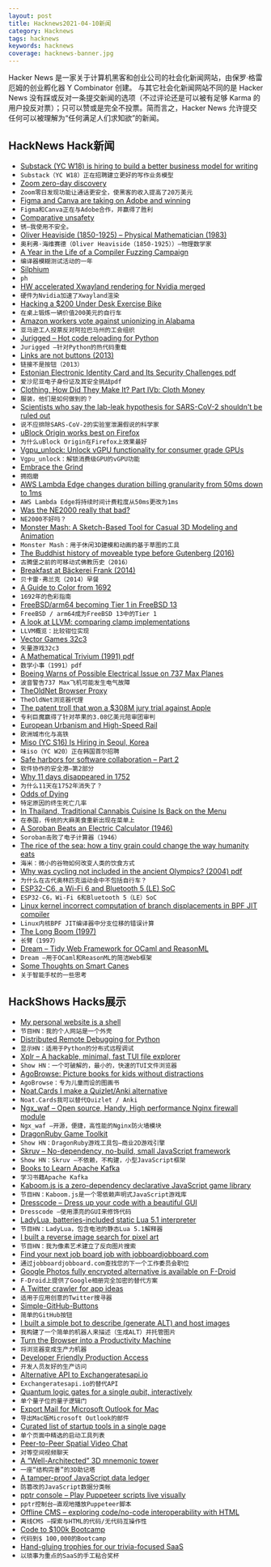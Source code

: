 ```yaml
---
layout: post
title: Hacknews2021-04-10新闻
category: Hacknews
tags: hacknews
keywords: hacknews
coverage: hacknews-banner.jpg
---
```


Hacker News 是一家关于计算机黑客和创业公司的社会化新闻网站，由保罗·格雷厄姆的创业孵化器 Y Combinator 创建。
与其它社会化新闻网站不同的是 Hacker News 没有踩或反对一条提交新闻的选项（不过评论还是可以被有足够 Karma 的用户投反对票）；只可以赞或是完全不投票。简而言之，Hacker News 允许提交任何可以被理解为“任何满足人们求知欲”的新闻。

## HackNews Hack新闻


- [Substack (YC W18) is hiring to build a better business model for writing](https://substack.com/jobs)
- `Substack（YC W18）正在招聘建立更好的写作业务模型`
- [Zoom zero-day discovery](https://blog.malwarebytes.com/exploits-and-vulnerabilities/2021/04/zoom-zero-day-discovery-makes-calls-safer-hackers-200000-richer/)
- `Zoom零日发现功能让通话更安全，使黑客的收入提高了20万美元`
- [Figma and Canva are taking on Adobe and winning](https://kwokchain.com/2021/02/05/atomic-concepts/)
- `Figma和Canva正在与Adobe合作，并赢得了胜利`
- [Comparative unsafety](https://flak.tedunangst.com/post/comparative-unsafety)
- `锈–我使用不安全。`
- [Oliver Heaviside (1850-1925) – Physical Mathematician (1983)](https://sci-hub.se/10.1093/teamat/2.2.55)
- `奥利弗·海维赛德（Oliver Heaviside（1850-1925））–物理数学家`
- [A Year in the Life of a Compiler Fuzzing Campaign](https://blog.trailofbits.com/2021/03/23/a-year-in-the-life-of-a-compiler-fuzzing-campaign/)
- `编译器模糊测试活动的一年`
- [Silphium](https://en.wikipedia.org/wiki/Silphium)
- `ph`
- [HW accelerated Xwayland rendering for Nvidia merged](https://gitlab.freedesktop.org/xorg/xserver/-/merge_requests/587)
- `硬件为Nvidia加速了Xwayland渲染`
- [Hacking a $200 Under Desk Exercise Bike](https://codaris.github.io/UnderDeskBike/)
- `在桌上锻炼一辆价值200美元的自行车`
- [Amazon workers vote against unionizing in Alabama](https://www.wsj.com/articles/amazon-is-ahead-in-union-vote-as-tallying-set-to-resume-11617960604)
- `亚马逊工人投票反对阿拉巴马州的工会组织`
- [Jurigged – Hot code reloading for Python](https://github.com/breuleux/jurigged)
- `Jurigged –针对Python的热代码重载`
- [Links are not buttons (2013)](https://karlgroves.com/2013/05/14/links-are-not-buttons-neither-are-divs-and-spans/)
- `链接不是按钮（2013）`
- [Estonian Electronic Identity Card and Its Security Challenges pdf](https://dspace.ut.ee/bitstream/handle/10062/71481/parsovs_arnis.pdf?sequence=1&isAllowed=y)
- `爱沙尼亚电子身份证及其安全挑战pdf`
- [Clothing, How Did They Make It? Part IVb: Cloth Money](https://acoup.blog/2021/04/09/collections-clothing-how-did-they-make-it-part-ivb-cloth-money/)
- `服装，他们是如何做到的？`
- [Scientists who say the lab-leak hypothesis for SARS-CoV-2 shouldn't be ruled out](https://www.technologyreview.com/2021/03/18/1021030/coronavirus-leak-wuhan-lab-scientists-conspiracy/)
- `说不应排除SARS-CoV-2的实验室泄漏假说的科学家`
- [uBlock Origin works best on Firefox](https://github.com/gorhill/uBlock/wiki/uBlock-Origin-works-best-on-Firefox)
- `为什么uBlock Origin在Firefox上效果最好`
- [Vgpu_unlock: Unlock vGPU functionality for consumer grade GPUs](https://github.com/DualCoder/vgpu_unlock)
- `Vgpu_unlock：解锁消费级GPU的vGPU功能`
- [Embrace the Grind](https://jacobian.org/2021/apr/7/embrace-the-grind/)
- `拥抱磨`
- [AWS Lambda Edge changes duration billing granularity from 50ms down to 1ms](https://aws.amazon.com/about-aws/whats-new/2021/03/cloudfront-lambda-at-edge-billing-granularity/)
- `AWS Lambda Edge将持续时间计费粒度从50ms更改为1ms`
- [Was the NE2000 really that bad?](http://www.os2museum.com/wp/was-the-ne2000-really-that-bad/)
- `NE2000不好吗？`
- [Monster Mash: A Sketch-Based Tool for Casual 3D Modeling and Animation](https://ai.googleblog.com/2021/04/monster-mash-sketch-based-tool-for.html)
- `Monster Mash：用于休闲3D建模和动画的基于草图的工具`
- [The Buddhist history of moveable type before Gutenberg (2016)](https://tricycle.org/magazine/buddhist-history-moveable-type/)
- `古腾堡之前的可移动式佛教历史（2016）`
- [Breakfast at Bäckerei Frank (2014)](http://travelhungry.co/blog/2014/6/21/breakfast-at-backerei-frank)
- `贝卡雷·弗兰克（2014）早餐`
- [A Guide to Color from 1692](https://www.openculture.com/2021/04/a-900-page-pre-pantone-guide-to-color-from-1692-a-complete-high-resolution-digital-scan.html)
- `1692年的色彩指南`
- [FreeBSD/arm64 becoming Tier 1 in FreeBSD 13](https://lists.freebsd.org/pipermail/freebsd-announce/2021-April/002030.html)
- `FreeBSD / arm64成为FreeBSD 13中的Tier 1`
- [A look at LLVM: comparing clamp implementations](https://secret.club/2021/04/09/std-clamp.html)
- `LLVM概览：比较钳位实现`
- [Vector Games 32c3](https://trmm.net/Vector_games_32c3/)
- `矢量游戏32c3`
- [A Mathematical Trivium (1991) pdf](https://physics.montana.edu/avorontsov/teaching/problemoftheweek/documents/Arnold-Trivium-1991.pdf)
- `数学小事（1991）pdf`
- [Boeing Warns of Possible Electrical Issue on 737 Max Planes](https://www.npr.org/2021/04/09/985764608/boeing-warns-of-possible-electrical-issue-and-airlines-ground-some-737-max-plane?t=1618003981974)
- `波音警告737 Max飞机可能发生电气故障`
- [TheOldNet Browser Proxy](http://theoldnet.com/docs/httpproxy/index.html)
- `TheOldNet浏览器代理`
- [The patent troll that won a $308M jury trial against Apple](https://www.letterspatent.org/p/meet-the-patent-troll-that-won-a)
- `专利巨魔赢得了针对苹果的3.08亿美元陪审团审判`
- [European Urbanism and High-Speed Rail](https://pedestrianobservations.com/2021/04/04/european-urbanism-and-high-speed-rail/)
- `欧洲城市化与高铁`
- [Miso (YC S16) Is Hiring in Seoul, Korea](https://boards.greenhouse.io/miso)
- `味iso（YC W20）正在韩国首尔招聘`
- [Safe harbors for software collaboration – Part 2](https://github.blog/2021-04-08-safe-harbors-for-software-collaboration-part-2/)
- `软件协作的安全港–第2部分`
- [Why 11 days disappeared in 1752](https://www.augustachronicle.com/lifestyle/20190316/your-story-why-did-11-days-disappear-in-1752)
- `为什么11天在1752年消失了？`
- [Odds of Dying](https://injuryfacts.nsc.org/all-injuries/preventable-death-overview/odds-of-dying/)
- `特定原因的终生死亡几率`
- [In Thailand, Traditional Cannabis Cuisine Is Back on the Menu](https://www.atlasobscura.com/articles/cannabis-marijuana-in-thai-food)
- `在泰国，传统的大麻美食重新出现在菜单上`
- [A Soroban Beats an Electric Calculator (1946)](https://www.historyofinformation.com/detail.php?id=1361)
- `Soroban击败了电子计算器（1946）`
- [The rice of the sea: how a tiny grain could change the way humanity eats](https://www.theguardian.com/environment/2021/apr/09/sea-rice-eelgrass-marine-grain-chef-angel-leon-marsh-climate-crisis)
- `海米：微小的谷物如何改变人类的饮食方式`
- [Why was cycling not included in the ancient Olympics? (2004) pdf](https://web.stanford.edu/~learnest/cyclops/olympics.pdf)
- `为什么在古代奥林匹克运动会中不包括自行车？ `
- [ESP32-C6, a Wi-Fi 6 and Bluetooth 5 (LE) SoC](https://www.espressif.com/en/news/ESP32_C6)
- `ESP32-C6，Wi-Fi 6和Bluetooth 5（LE）SoC`
- [Linux kernel incorrect computation of branch displacements in BPF JIT compiler](https://www.openwall.com/lists/oss-security/2021/04/08/1)
- `Linux内核BPF JIT编译器中分支位移的错误计算`
- [The Long Boom (1997)](https://www.wired.com/1997/07/longboom/)
- `长臂（1997）`
- [Dream – Tidy Web Framework for OCaml and ReasonML](https://aantron.github.io/dream/)
- `Dream –用于OCaml和ReasonML的简洁Web框架`
- [Some Thoughts on Smart Canes](https://derekriemer.com/posts/2021/01/16/some-thoughts-on-smart-canes/)
- `关于智能手杖的一些思考`


## HackShows Hacks展示

- [ My personal website is a shell](https://aava.sh)
- `节目HN：我的个人网站是一个外壳`
- [ Distributed Remote Debugging for Python](https://github.com/vladkol/azure-debug-relay)
- `显示HN：适用于Python的分布式远程调试`
- [ Xplr – A hackable, minimal, fast TUI file explorer](https://github.com/sayanarijit/xplr)
- `Show HN：一个可破解的，最小的，快速的TUI文件浏览器`
- [ AgoBrowse: Picture books for kids without distractions](https://bitbucket.org/BjornErlingFloetten/agobrowse)
- `AgoBrowse：专为儿童而设的图画书`
- [ Noat.Cards I make a Quizlet/Anki alternative](https://noat.cards/blog/noatcards_2)
- `Noat.Cards我可以替代Quizlet / Anki`
- [ Ngx_waf – Open source, Handy, High performance Nginx firewall module](https://github.com/ADD-SP/ngx_waf)
- `Ngx_waf –开源，便捷，高性能的Nginx防火墙模块`
- [ DragonRuby Game Toolkit](http://dragonruby.org/toolkit/game)
- `Show HN：DragonRuby游戏工具包–商业2D游戏引擎`
- [ Skruv – No-dependency, no-build, small JavaScript framework](https://skruv.io/)
- `Show HN：Skruv –不依赖，不构建，小型JavaScript框架`
- [ Books to Learn Apache Kafka](https://1900jwatson.medium.com/the-best-books-to-learn-apache-kafka-b808f9be43d9)
- `学习书籍Apache Kafka`
- [ Kaboom.js is a zero-dependency declarative JavaScript game library](https://kaboomjs.com/)
- `节目HN：Kaboom.js是一个零依赖声明式JavaScript游戏库`
- [ Dresscode – Dress up your code with a beautiful GUI](https://github.com/pyrustic/dresscode/)
- `Dresscode –使用漂亮的GUI来修饰代码`
- [ LadyLua, batteries-included static Lua 5.1 interpreter](https://github.com/tongson/LadyLua)
- `节目HN：LadyLua，包含电池的静态Lua 5.1解释器`
- [ I built a reverse image search for pixel art](https://github.com/emnh/PixelArtSearch/blob/master/README.md)
- `节目HN：我为像素艺术建立了反向图片搜索`
- [ Find your next job board job with jobboardjobboard.com](https://jobboardjobboard.com/)
- `通过jobboardjobboard.com查找您的下一个工作委员会职位`
- [ Google Photos fully encrypted alternative is available on F-Droid](https://f-droid.org/en/packages/org.stingle.photos/)
- `F-Droid上提供了Google相册完全加密的替代方案`
- [ A Twitter crawler for app ideas](https://iwishtherewas.app/)
- `适用于应用创意的Twitter搜寻器`
- [ Simple-GitHub-Buttons](https://github.com/ChristianFJung/simple-github-buttons)
- `简单的GitHub按钮`
- [ I built a simple bot to describe (generate ALT) and host images](https://devpost.com/software/image-alt-text-generator-chatbot)
- `我构建了一个简单的机器人来描述（生成ALT）并托管图片`
- [ Turn the Browser into a Productivity Machine](https://www.deprocrastination.co/extension?ref=hn)
- `将浏览器变成生产力机器`
- [ Developer Friendly Production Access](https://cased.com)
- `开发人员友好的生产访问`
- [ Alternative API to Exchangeratesapi.io](https://www.exchangerate.host/#/)
- `Exchangeratesapi.io的替代API`
- [ Quantum logic gates for a single qubit, interactively](https://quantumflytrap.com/blog/2021/qubit-interactively)
- `单个量子位的量子逻辑门`
- [ Export Mail for Microsoft Outlook for Mac](https://exportoutlookmacmail.com/)
- `导出Mac版Microsoft Outlook的邮件`
- [ Curated list of startup tools in a single page](https://startuptoolchain.com)
- `单个页面中精选的启动工具列表`
- [ Peer-to-Peer Spatial Video Chat](https://kupla-lite.herokuapp.com/)
- `对等空间视频聊天`
- [ A “Well-Architected” 3D mnemonic tower](https://waf.fudless.xyz)
- `一座“结构完善”的3D助记塔`
- [ A tamper-proof JavaScript data ledger](https://github.com/concords/ledger)
- `防篡改的JavaScript数据分类帐`
- [ pptr console – Play Puppeteer scripts live visually](https://pptrconsole.com/?hello_hn)
- `pptr控制台–直观地播放Puppeteer脚本`
- [ Offline CMS – exploring code/no-code interoperability with HTML](https://github.com/divyenduz/offline-cms)
- `离线CMS –探索与HTML的代码/无代码互操作性`
- [ Code to $100k Bootcamp](https://codeto100k.com)
- `代码到$ 100,000的Bootcamp`
- [ Hand-gluing trophies for our trivia-focused SaaS](http://trivia.co/blog/trophies)
- `以琐事为重点的SaaS的手工粘合奖杯`

